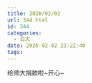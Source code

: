 ```yaml
---
title: 2020/02/02
url: 344.html
id: 344
categories:
  - 日志
date: 2020-02-02 23:22:40
tags:
---
```


给师大捐款啦\~开心\~